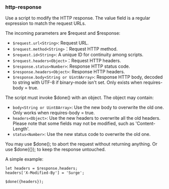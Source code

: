 ### http-response

Use a script to modify the HTTP response. The value field is a regular expression to match the request URLs.

The incoming parameters are $request and $response:

*   `$request.url<String>`: Request URL.
*   `$request.method<String>`：Request HTTP method.
*   `$request.id<String>`: A unique ID for continuity among scripts.
*   `$request.headers<Object>`：Request HTTP headers.
*   `$response.status<Number>`: Response HTTP status code.
*   `$response.headers<Object>`: Response HTTP headers.
*   `$response.body<String or Uint8Array>`: Response HTTP body, decoded to string with UTF-8 if binary-mode isn't set. Only exists when requires-body = true.

The script must invoke $done() with an object. The object may contain:

*   `body<String or Uint8Array>`: Use the new body to overwrite the old one. Only works when requires-body = true.
*   `headers<Object>`: Use the new headers to overwrite all the old headers. Please note that some fields may not be modified, such as 'Content-Length'.
*   `status<Number>`: Use the new status code to overwrite the old one.

You may use $done(); to abort the request without returning anything. Or use $done({}); to keep the response untouched.

A simple example:

```
let headers = $response.headers;
headers['X-Modified-By'] = 'Surge';

$done({headers});
```